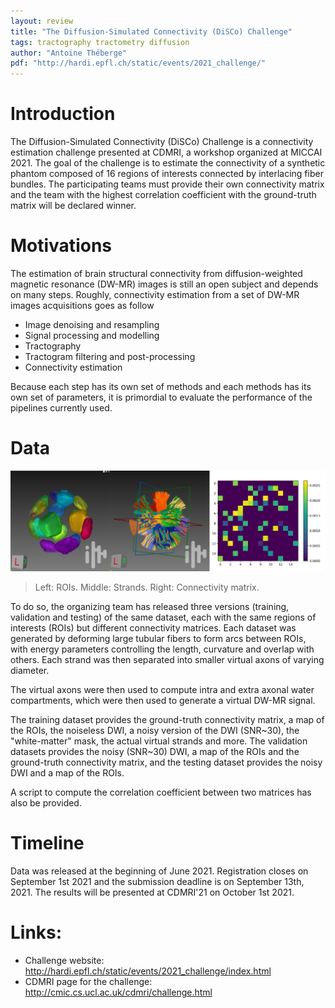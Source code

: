 ```yaml
---
layout: review
title: "The Diffusion-Simulated Connectivity (DiSCo) Challenge"
tags: tractography tractometry diffusion
author: "Antoine Théberge"
pdf: "http://hardi.epfl.ch/static/events/2021_challenge/"
---
```


# Introduction
The Diffusion-Simulated Connectivity (DiSCo) Challenge is a connectivity estimation challenge presented at CDMRI, a workshop organized at MICCAI 2021. The goal of the challenge is to estimate the connectivity of a synthetic phantom composed of 16 regions of interests connected by interlacing fiber bundles. The participating teams must provide their own connectivity matrix and the team with the highest correlation coefficient with the ground-truth matrix will be declared winner.

# Motivations

The estimation of brain structural connectivity from diffusion-weighted magnetic resonance (DW-MR) images  is still an open subject and depends on many steps. Roughly, connectivity estimation from a set of DW-MR images acquisitions goes as follow

- Image denoising and resampling
- Signal processing and modelling
- Tractography
- Tractogram filtering and post-processing
- Connectivity estimation

Because each step has its own set of methods and each methods has its own set of parameters, it is primordial to evaluate the performance of the pipelines currently used.

# Data

![](/article/images/disco/fig1.jpg)

> Left: ROIs. Middle: Strands. Right: Connectivity matrix.

To do so, the organizing team has released three versions (training, validation and testing) of the same dataset, each with the same regions of interests (ROIs) but different connectivity matrices. Each dataset was generated by deforming large tubular fibers to form arcs between ROIs, with energy parameters controlling the length, curvature and overlap with others. Each strand was then separated into smaller virtual axons of varying diameter.

The virtual axons were then used to compute intra and extra axonal water compartments, which were then used to generate a virtual DW-MR signal.

The training dataset provides the ground-truth connectivity matrix, a map of the ROIs, the noiseless DWI, a noisy version of the DWI (SNR~30), the "white-matter" mask, the actual virtual strands and more. The validation datasets provides the noisy (SNR~30) DWI, a map of the ROIs and the ground-truth connectivity matrix, and the testing dataset provides the noisy DWI and a map of the ROIs.

A script to compute the correlation coefficient between two matrices has also be provided.

# Timeline

Data was released at the beginning of June 2021. Registration closes on September 1st 2021 and the submission deadline is on September 13th, 2021. The results will be presented at CDMRI'21 on October 1st 2021.

# Links:
- Challenge website: http://hardi.epfl.ch/static/events/2021_challenge/index.html
- CDMRI page for the challenge: http://cmic.cs.ucl.ac.uk/cdmri/challenge.html
